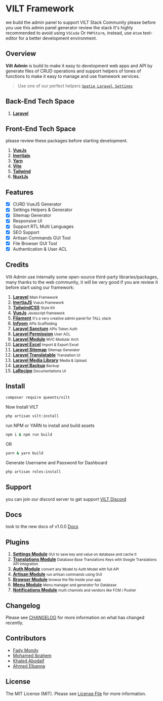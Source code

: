 # VILT Framework

we build the admin panel to support VILT Stack Community please before you use this admin panel generator review the stack
It's highly recommended to avoid using `VSCode` Or `PHPStorm`, instead, use `Atom` text-editor for a better development environment.

## Overview

<b>Vilt Admin</b> is build to make it easy to development web apps and API by generate files of CRUD operations and support helpers of tones of functions to make it easy to manage and use framework services.
> Use one of our perfect helpers <a href="https://github.com/spatie/laravel-sitemap" target="_blank">`Spatie Laravel Settings`</a>

## Back-End Tech Space

1. <b><a href="https://laravel.com/" target="_blank">Laravel</a></b>

## Front-End Tech Space

please review these packages before starting development.

1. <b><a href="https://vuejs.org/" target="_blank">VueJs</a></b>
1. <b><a href="https://inertiajs.com/" target="_blank">Inertiajs</a></b>
2. <b><a href="https://yarnpkg.com/" target="_blank">Yarn</a></b>
2. <b><a href="https://vitejs.dev/" target="_blank">Vite</a></b>
3. <b><a href="https://tailwindcss.com/" target="_blank">Tailwind</a></b>
4. <b><a href="https://nuxtjs.org/" target="_blank">NuxtJs</a></b>

## Features

- [x] CURD VueJS Generator
- [x] Settings Helpers & Generator
- [x] Sitemap Generator
- [x] Responsive UI
- [x] Support RTL Multi Languages
- [x] SEO Support
- [x] Artisan Commands GUI Tool
- [x] File Browser GUI Tool
- [x] Authentication & User ACL

## Credits

Vilt Admin use internally some open-source third-party libraries/packages, many thanks to the web community, it will be very good if you are review it before start using our framework:
1. <b><a href="https://laravel.com/" target="_blank">Laravel</a></b> <small>Main Framework</small>
2. <b><a href="https://inertiajs.com/" target="_blank">InertiaJS</a></b> <small>VueJs Framework</small>
3. <b><a href="https://tailwindcss.com/" target="_blank">TailwindCSS</a></b> <small>Style Kit</small>
4. <b><a href="https://vuejs.org/" target="_blank">VueJs</a></b> <small>Javascript framework</small>
5. <b><a href="https://filamentphp.com/" target="_blank">Filament</a></b> <small>It's a very creative admin panel for TALL stack</small>
6. <b><a href="https://www.infyom.com/open-source" target="_blank">Infyom</a></b> <small>APIs Scaffolding</small>
7. <b><a href="https://laravel.com/docs/8.x/sanctum" target="_blank">Laravel Sanctum</a></b> <small>APIs Token Auth</small>
8.  <b><a href="https://spatie.be/docs/laravel-permission/v4/introduction" target="_blank">Laravel Permission</a></b> <small>User ACL</small>
9.  <b><a href="https://nwidart.com/laravel-modules/v6/introduction" target="_blank">Laravel Module</a></b> <small>MVC Modular Arch</small>
10.  <b><a href="https://laravel-excel.com/" target="_blank">Laravel Excel</a></b> <small>Import & Export Excel</small>
11.  <b><a href="https://github.com/spatie/laravel-sitemap" target="_blank">Laravel Sitemap</a></b> <small>Sitemap Generator</small>
12. <b><a href="https://github.com/spatie/laravel-translatable" target="_blank">Laravel Translatable</a></b> <small>Translation UI</small>
13. <b><a href="https://github.com/spatie/laravel-medialibrary" target="_blank">Laravel Media Library</a></b> <small>Media & Upload</small>
14. <b><a href="https://github.com/spatie/laravel-backup" target="_blank">Laravel Backup</a></b> <small>Backup</small>
15. <b><a href="https://larecipe.binarytorch.com.my/" target="_blank">LaRecipe</a></b> <small>Documentations UI</small>


## Install

```bash
composer require queents/vilt
```
Now Install VILT

```bash
php artisan vilt:install
```

run NPM or YARN to install and build assets

```bash
npm i & npm run build
```

OR

```bash
yarn & yarn build
```

Generate Username and Password for Dashboard

```bash
php artisan roles:install
```

## Support

you can join our discord server to get support [VILT Discord](https://discord.gg/HUNYbgKDdx)

## Docs

look to the new docs of v1.0.0 [Docs](https://github.com/queents/vilt/wiki)

## Plugins

1. <b><a href="https://github.com/queents/settings-module" target="_blank">Settings Module</a></b> <small>GUI to save key and value on database and cache it</small>
2. <b><a href="https://github.com/queents/translations-module" target="_blank">Translations Module</a></b> <small>Database Base Translations Keys with Google Translations API Integration</small>
3. <b><a href="https://github.com/queents/auth-module" target="_blank">Auth Module</a></b> <small>convert any Model to Auth Model with full API</small>
4. <b><a href="https://github.com/queents/artisan-module" target="_blank">Artisan Module</a></b> <small>run artisan commands using GUI</small>
5. <b><a href="https://github.com/queents/browser-module" target="_blank">Browser Module</a></b> <small>browse the file inside your app</small>
6. <b><a href="https://github.com/queents/menus-module" target="_blank">Menu Module</a></b> <small>Menu manager and generator for Database</small>
7. <b><a href="https://github.com/queents/notifications-module" target="_blank">Notifications Module</a></b> <small>multi channels and vendors like FCM / Pusher</small>

## Changelog

Please see [CHANGELOG](CHANGELOG.md) for more information on what has changed recently.

## Contributors

- [Fady Mondy](https://github.com/3x1io)
- [Mohamed Ibrahem](https://github.com/marious)
- [Khaled Abodaif](https://github.com/khaledAbodaif)
- [Ahmed Elbanna](https://github.com/Ahmed-Elbanna-Git)

## License

The MIT License (MIT). Please see [License File](LICENSE.md) for more information.

